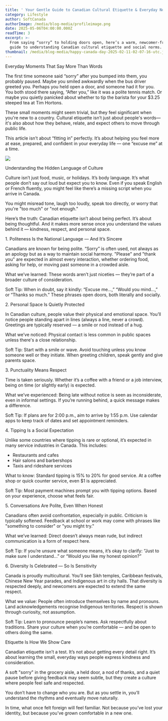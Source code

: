 ```yaml
---
title: ' Your Gentle Guide to Canadian Cultural Etiquette & Everyday Norms'
category: Lifestyle
author: SoftCanada
authorImage: /media/blog-media/profileimage.png
date: 2025-05-06T04:00:00.000Z
readTime: 3
excerpt: >-
  From saying “sorry” to holding doors open, here’s a warm, newcomer-friendly
  guide to understanding Canadian cultural etiquette and social norms.
thumbnail: /media/blog-media/happy-canada-day-2025-02-11-02-07-16-utc.jpg
---
```


Everyday Moments That Say More Than Words

The first time someone said “sorry” after you bumped into them, you probably paused. Maybe you smiled awkwardly when the bus driver greeted you. Perhaps you held open a door, and someone had it for you. You both stood there saying, “After you,” like it was a polite tennis match. Or maybe you quietly panicked about whether to tip the barista for your $3.25 steeped tea at Tim Hortons.

These small moments might seem trivial, but they feel significant when you're new to a country. Cultural etiquette isn’t just about people's words—it's also about how they behave, relate, and expect others to move through public life.

This article isn’t about “fitting in” perfectly. It’s about helping you feel more at ease, prepared, and confident in your everyday life — one  “excuse me” at a time.

![](/media/blog-media/four-people-taking-selfie-shot-outdoors-at-new-yea-2024-10-31-04-28-52-utc.jpg)

Understanding the Hidden Language of Culture

Culture isn’t just food, music, or holidays. It’s body language. It’s what people don’t say out loud but expect you to know. Even if you speak English or French fluently, you might feel like there’s a missing script when you arrive in Canada.

You might misread tone, laugh too loudly, speak too directly, or worry that you're "too much" or "not enough."

Here’s the truth: Canadian etiquette isn’t about being perfect. It’s about being thoughtful. And it makes more sense once you understand the values behind it — kindness, respect, and personal space.

1\. Politeness Is the National Language — And It’s Sincere

Canadians are known for being polite. “Sorry” is often used, not always as an apology but as a way to maintain social harmony. "Please" and "thank you" are expected in almost every interaction, whether ordering food, asking for help, or moving past someone in a crowded aisle.

What we’ve learned: These words aren’t just niceties — they’re part of a broader culture of consideration.

Soft Tip: When in doubt, say it kindly: “Excuse me...,” “Would you mind...,” or “Thanks so much.” These phrases open doors, both literally and socially.

2\. Personal Space Is Quietly Protected

In Canadian culture, people value their physical and emotional space. You’ll notice people standing apart in lines (always a line, never a crowd). Greetings are typically reserved — a smile or nod instead of a hug.

What we’ve noticed: Physical contact is less common in public spaces unless there's a close relationship.

Soft Tip: Start with a smile or wave. Avoid touching unless you know someone well or they initiate. When greeting children, speak gently and give parents space.

3\. Punctuality Means Respect

Time is taken seriously. Whether it’s a coffee with a friend or a job interview, being on time (or slightly early) is expected.

What we’ve experienced: Being late without notice is seen as inconsiderate, even in informal settings. If you’re running behind, a quick message makes a difference.

Soft Tip: If plans are for 2:00 p.m., aim to arrive by 1:55 p.m. Use calendar apps to keep track of dates and set appointment reminders.

4\. Tipping Is a Social Expectation

Unlike some countries where tipping is rare or optional, it’s expected in many service industries in Canada. This includes:

* Restaurants and cafes
* Hair salons and barbershops
* Taxis and rideshare services

What to know: Standard tipping is 15% to 20% for good service. At a coffee shop or quick counter service, even $1 is appreciated.

Soft Tip: Most payment machines prompt you with tipping options. Based on your experience, choose what feels fair.

5\. Conversations Are Polite, Even When Honest

Canadians often avoid confrontation, especially in public. Criticism is typically softened. Feedback at school or work may come with phrases like "something to consider" or "you might try."

What we’ve learned: Direct doesn’t always mean rude, but indirect communication is a form of respect here.

Soft Tip: If you’re unsure what someone means, it’s okay to clarify: “Just to make sure I understand…” or “Would you like my honest opinion?”

6\. Diversity Is Celebrated — So Is Sensitivity

Canada is proudly multicultural. You’ll see Sikh temples, Caribbean festivals, Chinese New Year parades, and Indigenous art in city halls. That diversity is respected deeply, and newcomers are expected to extend the same respect.

What we value: People often introduce themselves by name and pronouns. Land acknowledgements recognise Indigenous territories. Respect is shown through curiosity, not assumption.

Soft Tip: Learn to pronounce people’s names. Ask respectfully about traditions. Share your culture when you’re comfortable — and be open to others doing the same.

Etiquette Is How We Show Care

Canadian etiquette isn’t a test. It’s not about getting every detail right. It’s about learning the small, everyday ways people express kindness and consideration.

A soft "sorry" in the grocery aisle, a held door, a nod of thanks, and a quiet pause before giving feedback may seem subtle, but they create a culture where people feel safe and respected.

You don’t have to change who you are. But as you settle in, you’ll understand the rhythms and eventually move naturally.

In time, what once felt foreign will feel familiar. Not because you’ve lost your identity, but because you’ve grown comfortable in a new one.

